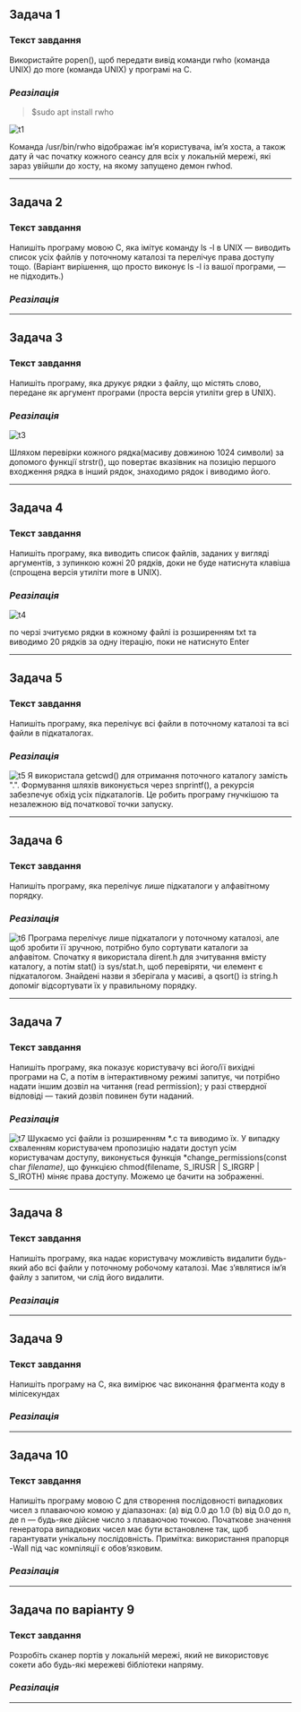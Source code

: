 ## Задача 1

### Текст завдання
Використайте popen(), щоб передати вивід команди rwho (команда UNIX) до more (команда UNIX) у програмі на C.
### *Реазілація*
>$sudo apt install rwho

![t1](t1.jpeg)

Команда /usr/bin/rwho відображає ім’я користувача, ім’я хоста, а також дату й час початку кожного сеансу для всіх у локальній мережі, які зараз увійшли до хосту, на якому запущено демон rwhod.
_______
## Задача 2

### Текст завдання
 Напишіть програму мовою C, яка імітує команду ls -l в UNIX — виводить список усіх файлів у поточному каталозі та перелічує права доступу тощо.
 (Варіант вирішення, що просто виконує ls -l із вашої програми, — не підходить.)
### *Реазілація*

_______
## Задача 3

### Текст завдання
Напишіть програму, яка друкує рядки з файлу, що містять слово, передане як аргумент програми (проста версія утиліти grep в UNIX).
### *Реазілація*
![t3](t3.jpeg)

Шляхом перевірки кожного рядка(масиву довжиною 1024 символи) за допомого функції strstr(), що повертає вказівник на позицію першого входження рядка в інший рядок, знаходимо рядок і виводимо його.

_______

## Задача 4

### Текст завдання
Напишіть програму, яка виводить список файлів, заданих у вигляді аргументів, з зупинкою кожні 20 рядків, доки не буде натиснута клавіша (спрощена версія утиліти more в UNIX).
### *Реазілація*
![t4](t4.jpeg)

по черзі зчитуємо рядки в кожному файлі із розширенням txt та виводимо 20 рядків за одну ітерацію, поки не натиснуто Enter

_______
## Задача 5

### Текст завдання
 Напишіть програму, яка перелічує всі файли в поточному каталозі та всі файли в підкаталогах.
### *Реазілація*
![t5](t5.jpeg)
Я використала getcwd() для отримання поточного каталогу замість ".". Формування шляхів виконується через snprintf(), а рекурсія забезпечує обхід усіх підкаталогів. Це робить програму гнучкішою та незалежною від початкової точки запуску.
_______
## Задача 6

### Текст завдання
 Напишіть програму, яка перелічує лише підкаталоги у алфавітному порядку.
### *Реазілація*
![t6](t6.jpeg)
Програма перелічує лише підкаталоги у поточному каталозі, але щоб зробити її зручною, потрібно було сортувати каталоги за алфавітом. Спочатку я використала dirent.h для зчитування вмісту каталогу, а потім stat() із sys/stat.h, щоб перевіряти, чи елемент є підкаталогом. Знайдені назви я зберігала у масиві, а qsort() із string.h допоміг відсортувати їх у правильному порядку.
_______
## Задача 7

### Текст завдання
Напишіть програму, яка показує користувачу всі його/її вихідні програми на C, а потім в інтерактивному режимі запитує, чи потрібно надати іншим дозвіл на читання (read permission); у разі ствердної відповіді — такий дозвіл повинен бути наданий.
### *Реазілація*
![t7](t7.jpeg)
Шукаємо усі файли із розширенням *.с та виводимо їх. У випадку схваленням користувачем пропозицію надати доступ усім користувачам доступу, виконується функція *change_permissions(const char *filename)*, що функцією chmod(filename, S_IRUSR | S_IRGRP | S_IROTH) міняє права доступу. Можемо це бачити на зображенні.
_______
## Задача 8

### Текст завдання
 Напишіть програму, яка надає користувачу можливість видалити будь-який або всі файли у поточному робочому каталозі. Має з’являтися ім’я файлу з запитом, чи слід його видалити.
### *Реазілація*

_______
## Задача 9

### Текст завдання
 Напишіть програму на C, яка вимірює час виконання фрагмента коду в мілісекундах
### *Реазілація*

_______
## Задача 10

### Текст завдання
Напишіть програму мовою C для створення послідовності випадкових чисел з плаваючою комою у діапазонах:
 (a) від 0.0 до 1.0
 (b) від 0.0 до n, де n — будь-яке дійсне число з плаваючою точкою.
 Початкове значення генератора випадкових чисел має бути встановлене так, щоб гарантувати унікальну послідовність.
Примітка: використання прапорця -Wall під час компіляції є обов’язковим.

### *Реазілація*

_______

## Задача по варіанту 9

### Текст завдання
Розробіть сканер портів у локальній мережі, який не використовує сокети або будь-які мережеві бібліотеки напряму.
### *Реазілація*

_______
